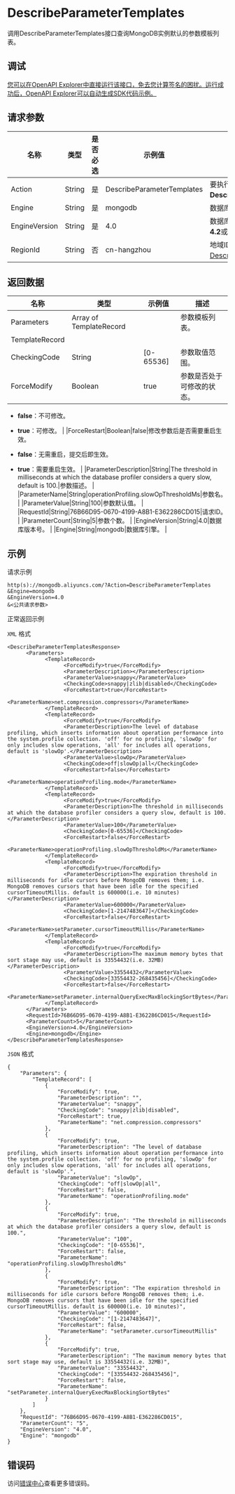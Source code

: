 # DescribeParameterTemplates

调用DescribeParameterTemplates接口查询MongoDB实例默认的参数模板列表。

## 调试

[您可以在OpenAPI Explorer中直接运行该接口，免去您计算签名的困扰。运行成功后，OpenAPI Explorer可以自动生成SDK代码示例。](https://api.aliyun.com/#product=Dds&api=DescribeParameterTemplates&type=RPC&version=2015-12-01)

## 请求参数

|名称|类型|是否必选|示例值|描述|
|--|--|----|---|--|
|Action|String|是|DescribeParameterTemplates|要执行的操作，取值：**DescribeParameterTemplates**。 |
|Engine|String|是|mongodb|数据库引擎，取值：**mongodb**。 |
|EngineVersion|String|是|4.0|数据库版本号。取值：**3.4**、**4.0**、**4.2**或**4.4**。 |
|RegionId|String|否|cn-hangzhou|地域ID，您可以调用[DescribeRegions](~~61933~~)查询。 |

## 返回数据

|名称|类型|示例值|描述|
|--|--|---|--|
|Parameters|Array of TemplateRecord| |参数模板列表。 |
|TemplateRecord| | | |
|CheckingCode|String|\[0-65536\]|参数取值范围。 |
|ForceModify|Boolean|true|参数是否处于可修改的状态。

 -   **false**：不可修改。
-   **true**：可修改。 |
|ForceRestart|Boolean|false|修改参数后是否需要重启生效。

 -   **false**：无需重启，提交后即生效。
-   **true**：需要重启生效。 |
|ParameterDescription|String|The threshold in milliseconds at which the database profiler considers a query slow, default is 100.|参数描述。 |
|ParameterName|String|operationProfiling.slowOpThresholdMs|参数名。 |
|ParameterValue|String|100|参数默认值。 |
|RequestId|String|76B66D95-0670-4199-A8B1-E362286CD015|请求ID。 |
|ParameterCount|String|5|参数个数。 |
|EngineVersion|String|4.0|数据库版本号。 |
|Engine|String|mongodb|数据库引擎。 |

## 示例

请求示例

```
http(s)://mongodb.aliyuncs.com/?Action=DescribeParameterTemplates
&Engine=mongodb
&EngineVersion=4.0
&<公共请求参数>
```

正常返回示例

`XML` 格式

```
<DescribeParameterTemplatesResponse>
	  <Parameters>
		    <TemplateRecord>
			      <ForceModify>true</ForceModify>
			      <ParameterDescription></ParameterDescription>
			      <ParameterValue>snappy</ParameterValue>
			      <CheckingCode>snappy|zlib|disabled</CheckingCode>
			      <ForceRestart>true</ForceRestart>
			      <ParameterName>net.compression.compressors</ParameterName>
		    </TemplateRecord>
		    <TemplateRecord>
			      <ForceModify>true</ForceModify>
			      <ParameterDescription>The level of database profiling, which inserts information about operation performance into the system.profile collection. 'off' for no profiling, 'slowOp' for only includes slow operations, 'all' for includes all operations, default is 'slowOp'.</ParameterDescription>
			      <ParameterValue>slowOp</ParameterValue>
			      <CheckingCode>off|slowOp|all</CheckingCode>
			      <ForceRestart>false</ForceRestart>
			      <ParameterName>operationProfiling.mode</ParameterName>
		    </TemplateRecord>
		    <TemplateRecord>
			      <ForceModify>true</ForceModify>
			      <ParameterDescription>The threshold in milliseconds at which the database profiler considers a query slow, default is 100.</ParameterDescription>
			      <ParameterValue>100</ParameterValue>
			      <CheckingCode>[0-65536]</CheckingCode>
			      <ForceRestart>false</ForceRestart>
			      <ParameterName>operationProfiling.slowOpThresholdMs</ParameterName>
		    </TemplateRecord>
		    <TemplateRecord>
			      <ForceModify>true</ForceModify>
			      <ParameterDescription>The expiration threshold in milliseconds for idle cursors before MongoDB removes them; i.e. MongoDB removes cursors that have been idle for the specified cursorTimeoutMillis. default is 600000(i.e. 10 minutes)</ParameterDescription>
			      <ParameterValue>600000</ParameterValue>
			      <CheckingCode>[1-2147483647]</CheckingCode>
			      <ForceRestart>false</ForceRestart>
			      <ParameterName>setParameter.cursorTimeoutMillis</ParameterName>
		    </TemplateRecord>
		    <TemplateRecord>
			      <ForceModify>true</ForceModify>
			      <ParameterDescription>The maximum memory bytes that sort stage may use, default is 33554432(i.e. 32MB)</ParameterDescription>
			      <ParameterValue>33554432</ParameterValue>
			      <CheckingCode>[33554432-268435456]</CheckingCode>
			      <ForceRestart>false</ForceRestart>
			      <ParameterName>setParameter.internalQueryExecMaxBlockingSortBytes</ParameterName>
		    </TemplateRecord>
	  </Parameters>
	  <RequestId>76B66D95-0670-4199-A8B1-E362286CD015</RequestId>
	  <ParameterCount>5</ParameterCount>
	  <EngineVersion>4.0</EngineVersion>
	  <Engine>mongodb</Engine>
</DescribeParameterTemplatesResponse>
```

`JSON` 格式

```
{
	"Parameters": {
		"TemplateRecord": [
			{
				"ForceModify": true,
				"ParameterDescription": "",
				"ParameterValue": "snappy",
				"CheckingCode": "snappy|zlib|disabled",
				"ForceRestart": true,
				"ParameterName": "net.compression.compressors"
			},
			{
				"ForceModify": true,
				"ParameterDescription": "The level of database profiling, which inserts information about operation performance into the system.profile collection. 'off' for no profiling, 'slowOp' for only includes slow operations, 'all' for includes all operations, default is 'slowOp'.",
				"ParameterValue": "slowOp",
				"CheckingCode": "off|slowOp|all",
				"ForceRestart": false,
				"ParameterName": "operationProfiling.mode"
			},
			{
				"ForceModify": true,
				"ParameterDescription": "The threshold in milliseconds at which the database profiler considers a query slow, default is 100.",
				"ParameterValue": "100",
				"CheckingCode": "[0-65536]",
				"ForceRestart": false,
				"ParameterName": "operationProfiling.slowOpThresholdMs"
			},
			{
				"ForceModify": true,
				"ParameterDescription": "The expiration threshold in milliseconds for idle cursors before MongoDB removes them; i.e. MongoDB removes cursors that have been idle for the specified cursorTimeoutMillis. default is 600000(i.e. 10 minutes)",
				"ParameterValue": "600000",
				"CheckingCode": "[1-2147483647]",
				"ForceRestart": false,
				"ParameterName": "setParameter.cursorTimeoutMillis"
			},
			{
				"ForceModify": true,
				"ParameterDescription": "The maximum memory bytes that sort stage may use, default is 33554432(i.e. 32MB)",
				"ParameterValue": "33554432",
				"CheckingCode": "[33554432-268435456]",
				"ForceRestart": false,
				"ParameterName": "setParameter.internalQueryExecMaxBlockingSortBytes"
			}
		]
	},
	"RequestId": "76B66D95-0670-4199-A8B1-E362286CD015",
	"ParameterCount": "5",
	"EngineVersion": "4.0",
	"Engine": "mongodb"
}
```

## 错误码

访问[错误中心](https://error-center.aliyun.com/status/product/Dds)查看更多错误码。


